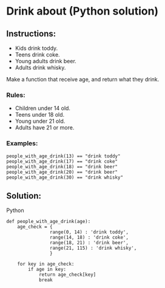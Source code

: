 # Drink about (Python solution)

## Instructions:

- Kids drink toddy.
- Teens drink coke.
- Young adults drink beer.
- Adults drink whisky.

Make a function that receive age, and return what they drink.

### Rules:

- Children under 14 old.
- Teens under 18 old.
- Young under 21 old.
- Adults have 21 or more.

### Examples:
```
people_with_age_drink(13) == "drink toddy"
people_with_age_drink(17) == "drink coke"
people_with_age_drink(18) == "drink beer"
people_with_age_drink(20) == "drink beer"
people_with_age_drink(30) == "drink whisky"
```

## Solution:
Python
~~~
def people_with_age_drink(age):
    age_check = {
                range(0, 14) : 'drink toddy',
                range(14, 18) : 'drink coke',
                range(18, 21) : 'drink beer',
                range(21, 115) : 'drink whisky',
                }

    for key in age_check:
        if age in key:
            return age_check[key]
            break
~~~
